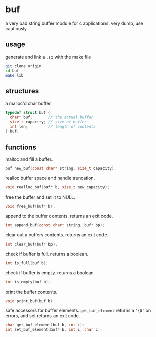 # buf
a very bad string buffer module for c applications. very dumb, use cautiously.

## usage
generate and link a `.so` with the make file
```bash
git clone origin
cd buf
make lib
```

## structures

a malloc'd char buffer
```c
typedef struct buf {
  char* buf;       // the actual buffer
  size_t capacity; // size of buffer
  int len;         // length of contents
} buf;
```
## functions

malloc and fill a buffer.
```c
buf new_buf(const char* string, size_t capacity);
```

realloc buffer space and handle truncation.
```c
void realloc_buf(buf* b, size_t new_capacity);
```

free the buffer and set it to NULL.
```c
void free_buf(buf* b);
```

append to the buffer contents. returns an exit code.
```c
int append_buf(const char* string, buf* bp);
```

clear out a buffers contents. returns an exit code.
```c
int clear_buf(buf* bp);
```

check if buffer is full. returns a boolean.
```c
int is_full(buf b);
```

check if buffer is empty. returns a boolean.
```c
int is_empty(buf b);
```

print the buffer contents.
```c
void print_buf(buf b);
```

safe accessors for buffer elements. `get_buf_element` returns a `'\0'` on errors, and set returns an exit code.
```c
char get_buf_element(buf b, int i);
int set_buf_element(buf* b, int i, char c);
```
